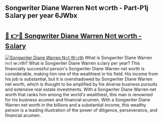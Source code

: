 ## Songwriter Diane Warren N𝚎t w𝚘rth - Part-P1j S𝚊lary per year 6JWbx

# <h2><a href="http://gc2tr6l.nevu.top/?p=Songwriter+Diane+Warren">🔗 👉🔴 Songwriter Diane Warren N𝚎t w𝚘rth - S𝚊lary</a></h2>

[![Songwriter Diane Warren N𝚎t W𝚘rth](https://i.imgur.com/Oavwk0R.jpeg)](http://gc2tr6l.nevu.top/?p=Songwriter+Diane+Warren)
What is Songwriter Diane Warren n𝚎t w𝚘rth? What is Songwriter Diane Warren s𝚊lary per year?
This financially successful person's Songwriter Diane Warren net worth is considerable, making him one of the wealthiest in his field. His income from his job is substantial, but it is overshadowed by Songwriter Diane Warren net worth, which is thought to be amplified by his diverse business pursuits and extensive real estate investments. With a Songwriter Diane Warren net worth that ranks him among the world's wealthiest, this man is renowned for his business acumen and financial acumen. With a Songwriter Diane Warren net worth in the billions and a substantial income, this wealthy person is a leading illustration of the power of diligence, perseverance, and financial acumen.
